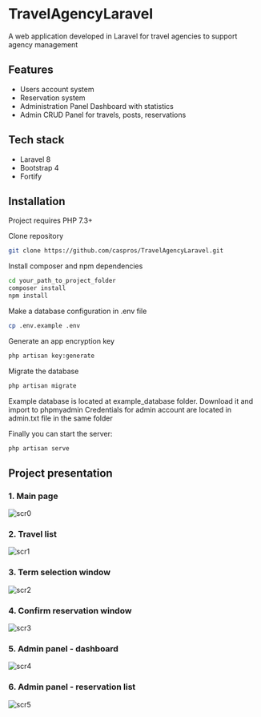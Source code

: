 # TravelAgencyLaravel
A web application developed in Laravel for travel agencies to support agency management

## Features
- Users account system
- Reservation system
- Administration Panel Dashboard with statistics
- Admin CRUD Panel for travels, posts, reservations

## Tech stack
- Laravel 8
- Bootstrap 4
- Fortify

## Installation

Project requires PHP 7.3+

Clone repository

```sh
git clone https://github.com/caspros/TravelAgencyLaravel.git
```

Install composer and npm dependencies

```sh
cd your_path_to_project_folder
composer install
npm install
```

Make a database configuration in .env file

```sh
cp .env.example .env

```

Generate an app encryption key

```sh
php artisan key:generate

```

Migrate the database

```sh
php artisan migrate

```

Example database is located at example_database folder. Download it and import to phpmyadmin
Credentials for admin account are located in admin.txt file in the same folder

Finally you can start the server:

```sh
php artisan serve

```



## Project presentation

### 1. Main page
![scr0](https://user-images.githubusercontent.com/56698760/119235845-aa9c5e00-bb34-11eb-9b69-4e5f42f28754.png)

### 2. Travel list
![scr1](https://user-images.githubusercontent.com/56698760/119235810-880a4500-bb34-11eb-8756-f90779061c9b.png)

### 3. Term selection window
![scr2](https://user-images.githubusercontent.com/56698760/119235816-893b7200-bb34-11eb-977a-f7f45cd52ade.png)

### 4. Confirm reservation window
![scr3](https://user-images.githubusercontent.com/56698760/119235803-83de2780-bb34-11eb-9e8b-f310f93b38c0.png)

### 5. Admin panel - dashboard
![scr4](https://user-images.githubusercontent.com/56698760/119235806-86d91800-bb34-11eb-840c-08f3022ea701.png)

### 6. Admin panel - reservation list
![scr5](https://user-images.githubusercontent.com/56698760/119235808-8771ae80-bb34-11eb-956d-e9a3b6e8e511.png)


